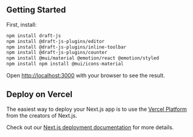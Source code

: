 ## Getting Started

First, install:

```bash
npm install draft-js
npm install @draft-js-plugins/editor
npm install @draft-js-plugins/inline-toolbar
npm install @draft-js-plugins/counter
npm install @mui/material @emotion/react @emotion/styled
npm install npm install @mui/icons-material

```

Open [http://localhost:3000](http://localhost:3000) with your browser to see the result.

## Deploy on Vercel

The easiest way to deploy your Next.js app is to use the [Vercel Platform](https://vercel.com/new?utm_medium=default-template&filter=next.js&utm_source=create-next-app&utm_campaign=create-next-app-readme) from the creators of Next.js.

Check out our [Next.js deployment documentation](https://nextjs.org/docs/deployment) for more details.

